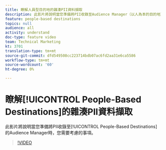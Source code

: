 ```yaml
---
title: 瞭解人員型目的地的雜湊PII資料擷取
description: 此影片將說明當您準備將PII收錄至Audience Manager（以人為本的目的地）時，您需要考慮的事項。
feature: people-based destinations
topics: null
audience: all
activity: understand
doc-type: feature video
team: Technical Marketing
kt: 3701
translation-type: tm+mt
source-git-commit: dfd549508cc223714bdb07ac6fd2aa31e6ca5586
workflow-type: tm+mt
source-wordcount: '60'
ht-degree: 0%

---
```



# 瞭解[!UICONTROL People-Based Destinations]的雜湊PII資料擷取

此影片將說明當您準備將PII收錄至[!UICONTROL People-Based Destinations]的Audience Manager時，您需要考慮的事項。

>[!VIDEO](https://video.tv.adobe.com/v/29003/?quality=12)
